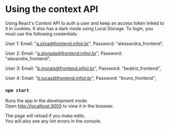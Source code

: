 # Using the context API

Using React's Context API to auth a user and keep an access token linked to it in cookies. It also has a dark mode using Local Storage.
To login, you must use the following credentials:

User 1:
Email: "a.silva@frontend.infojr.br",
Password: "alessandra_frontend",

User 2:
Email: "a.shyjada@frontend.infojr.br",
Password: "alexandre_frontend",

User 3:
Email: "b.morais@frontend.infojr.br",
Password: "beatriz_frontend",

User 4:
Email: "b.lucas@frontend.infojr.br",
Password: "bruno_frontend",

### `npm start`

Runs the app in the development mode.\
Open [http://localhost:3000](http://localhost:3000) to view it in the browser.

The page will reload if you make edits.\
You will also see any lint errors in the console.

